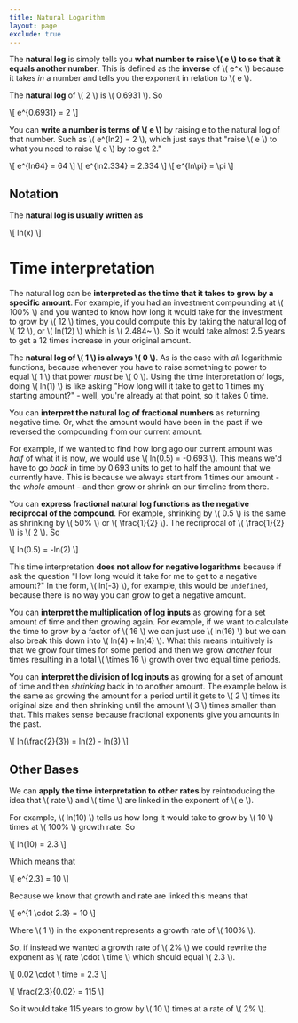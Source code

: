 ```yaml
---
title: Natural Logarithm
layout: page
exclude: true
---
```


<script type="text/javascript" src="https://cdnjs.cloudflare.com/ajax/libs/mathjax/2.7.0/MathJax.js?config=TeX-AMS_CHTML"></script>

The **natural log** is simply tells you **what number to raise \\( e \\) to so that it equals another number**. This is defined as the **inverse** of \\( e^x \\) because it takes *in* a number and tells you the exponent in relation to \\( e \\).

The **natural log** of \\( 2 \\) is \\( 0.6931 \\). So

\\[ e^{0.6931} = 2 \\]

You can **write a number is terms of \\( e \\)** by raising e to the natural log of that number. Such as \\( e^{ln2} = 2 \\), which just says that "raise \\( e \\) to what you need to raise \\( e \\) by to get 2."

\\[ e^{ln64} = 64 \\]
\\[ e^{ln2.334} = 2.334 \\]
\\[ e^{ln\pi} = \pi \\]

## Notation

The **natural log is usually written as**

\\[ ln(x) \\]

# Time interpretation

The natural log can be **interpreted as the time that it takes to grow by a specific amount**. For example, if you had an investment compounding at \\( 100% \\) and you wanted to know how long it would take for the investment to grow by \\( 12 \\) times, you could compute this by taking the natural log of \\( 12 \\), or \\( ln(12) \\) which is \\( 2.484~ \\). So it would take almost 2.5 years to get a 12 times increase in your original amount.

The **natural log of \\( 1 \\) is always \\( 0 \\)**. As is the case with *all* logarithmic functions, because whenever you have to raise something to power to equal \\( 1 \\) that power *must* be \\( 0 \\). Using the time interpretation of logs, doing \\( ln(1) \\) is like asking "How long will it take to get to 1 times my starting amount?" - well, you're already at that point, so it takes 0 time.

You can **interpret the natural log of fractional numbers** as returning negative time. Or, what the amount would have been in the past if we reversed the compounding from our current amount. 

For example, if we wanted to find how long ago our current amount was *half* of what it is now, we would use \\( ln(0.5) = -0.693 \\). This means we'd have to go *back* in time by 0.693 units to get to half the amount that we currently have. This is because we always start from 1 times our amount - the *whole* amount - and then grow or shrink on our timeline from there.

You can **express fractional natural log functions as the negative reciprocal of the compound**. For example, shrinking by \\( 0.5 \\) is the same as shrinking by \\( 50% \\) or \\( \frac{1}{2} \\). The recriprocal of \\( \frac{1}{2} \\) is \\( 2 \\). So

\\[ ln(0.5) = -ln(2) \\]

This time interpretation **does not allow for negative logarithms** because if ask the question "How long would it take for me to get to a negative amount?" In the form, \\( ln(-3) \\), for example, this would be `undefined`, because there is no way you can grow to get a negative amount.

You can **interpret the multiplication of log inputs** as growing for a set amount of time and then growing again. For example, if we want to calculate the time to grow by a factor of \\( 16 \\) we can just use \\( ln(16) \\) but we can also break this down into \\( ln(4) + ln(4) \\). What this means intuitively is that we grow four times for some period and then we grow *another* four times resulting in a total \\( \times 16 \\) growth over two equal time periods.

You can **interpret the division of log inputs** as growing for a set of amount of time and then *shrinking* back in to another amount. The example below is the same as growing the amount for a period until it gets to \\( 2 \\) times its original size and then shrinking until the amount \\( 3 \\) times smaller than that. This makes sense because fractional exponents give you amounts in the past.

\\[ ln(\frac{2}{3}) = ln(2) - ln(3) \\]

## Other Bases

We can **apply the time interpretation to other rates** by reintroducing the idea that \\( rate \\) and \\( time \\) are linked in the exponent of \\( e \\).

For example, \\( ln(10) \\) tells us how long it would take to grow by \\( 10 \\) times at \\( 100% \\) growth rate. So

\\[ ln(10) = 2.3 \\]

Which means that

\\[ e^{2.3} = 10 \\]

Because we know that growth and rate are linked this means that

\\[ e^{1 \cdot 2.3} = 10 \\]

Where \\( 1 \\) in the exponent represents a growth rate of \\( 100% \\).

So, if instead we wanted a growth rate of \\( 2% \\) we could rewrite the exponent as \\( rate \cdot \ time \\) which should equal \\( 2.3 \\).

\\[ 0.02 \cdot \ time = 2.3 \\]

\\[ \frac{2.3}{0.02} = 115 \\]

So it would take 115 years to grow by \\( 10 \\) times at a rate of \\( 2% \\).
